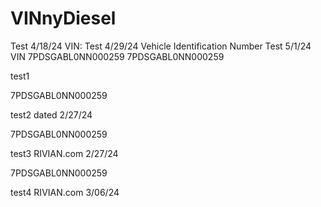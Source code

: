 # VINnyDiesel
Test 4/18/24 VIN:
Test 4/29/24 Vehicle Identification Number 
Test 5/1/24 VIN 7PDSGABL0NN000259
7PDSGABL0NN000259

test1

7PDSGABL0NN000259

test2 dated 2/27/24

7PDSGABL0NN000259

test3 RIVIAN.com 2/27/24

7PDSGABL0NN000259

test4 RIVIAN.com 3/06/24
